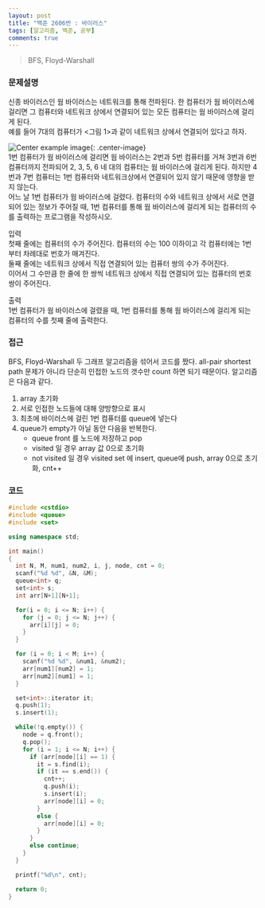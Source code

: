 ```yaml
---
layout: post
title: "백준 2606번 : 바이러스"
tags: [알고리즘, 백준, 공부]
comments: true
---
```


> BFS, Floyd-Warshall  

### 문제설명  
신종 바이러스인 웜 바이러스는 네트워크를 통해 전파된다. 한 컴퓨터가 웜 바이러스에 걸리면 그 컴퓨터와 네트워크 상에서 연결되어 있는 모든 컴퓨터는 웜 바이러스에 걸리게 된다.  
예를 들어 7대의 컴퓨터가 <그림 1>과 같이 네트워크 상에서 연결되어 있다고 하자.  

![Center example image](https://user-images.githubusercontent.com/35067611/60752648-1c339780-a003-11e9-9860-4a68175b4a22.png "Center"){: .center-image}  
1번 컴퓨터가 웜 바이러스에 걸리면 웜 바이러스는 2번과 5번 컴퓨터를 거쳐 3번과 6번 컴퓨터까지 전파되어 2, 3, 5, 6 네 대의 컴퓨터는 웜 바이러스에 걸리게 된다. 하지만 4번과 7번 컴퓨터는 1번 컴퓨터와 네트워크상에서 연결되어 있지 않기 때문에 영향을 받지 않는다.  
어느 날 1번 컴퓨터가 웜 바이러스에 걸렸다. 컴퓨터의 수와 네트워크 상에서 서로 연결되어 있는 정보가 주어질 때, 1번 컴퓨터를 통해 웜 바이러스에 걸리게 되는 컴퓨터의 수를 출력하는 프로그램을 작성하시오.  

입력  
첫째 줄에는 컴퓨터의 수가 주어진다. 컴퓨터의 수는 100 이하이고 각 컴퓨터에는 1번 부터 차례대로 번호가 매겨진다.  
둘째 줄에는 네트워크 상에서 직접 연결되어 있는 컴퓨터 쌍의 수가 주어진다.  
이어서 그 수만큼 한 줄에 한 쌍씩 네트워크 상에서 직접 연결되어 있는 컴퓨터의 번호 쌍이 주어진다.  

출력  
1번 컴퓨터가 웜 바이러스에 걸렸을 때, 1번 컴퓨터를 통해 웜 바이러스에 걸리게 되는 컴퓨터의 수를 첫째 줄에 출력한다.  

### 접근   
BFS, Floyd-Warshall 두 그래프 알고리즘을 섞어서 코드를 짰다. all-pair shortest path 문제가 아니라 단순히 인접한 노드의 갯수만 count 하면 되기 때문이다. 알고리즘은 다음과 같다.  
1. array 초기화  
2. 서로 인접한 노드들에 대해 양방향으로 표시  
3. 최초에 바이러스에 걸린 1번 컴퓨터를 queue에 넣는다  
4. queue가 empty가 아닐 동안 다음을 반복한다.  
    - queue front 를 노드에 저장하고 pop  
    - visited 일 경우 array 값 0으로 초기화
    - not visited 일 경우 visited set 에 insert, queue에 push, array 0으로 초기화, cnt++  


### 코드  
~~~c++
#include <cstdio>
#include <queue>
#include <set>

using namespace std;

int main()
{
  int N, M, num1, num2, i, j, node, cnt = 0;
  scanf("%d %d", &N, &M);
  queue<int> q;
  set<int> s;
  int arr[N+1][N+1];

  for(i = 0; i <= N; i++) {
    for (j = 0; j <= N; j++) {
      arr[i][j] = 0;
    }
  }

  for (i = 0; i < M; i++) {
    scanf("%d %d", &num1, &num2);
    arr[num1][num2] = 1;
    arr[num2][num1] = 1;
  }

  set<int>::iterator it;
  q.push(1);
  s.insert(1);

  while(!q.empty()) {
    node = q.front();
    q.pop();
    for (i = 1; i <= N; i++) {
      if (arr[node][i] == 1) {
        it = s.find(i);
        if (it == s.end()) {
          cnt++;
          q.push(i);
          s.insert(i);
          arr[node][i] = 0;
        }
        else {
          arr[node][i] = 0;
        }
      }
      else continue;
    }
  }

  printf("%d\n", cnt);

  return 0;
}
~~~